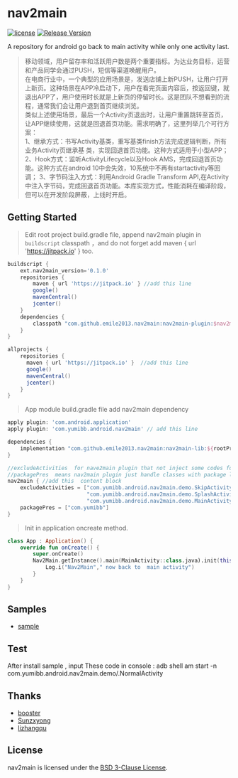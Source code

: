 # nav2main
[![license](http://img.shields.io/badge/license-BSD3-brightgreen.svg?style=flat)](https://github.com/emile2013/nav2main/tree/master/LICENSE)
[![Release Version](https://jitpack.io/v/emile2013/nav2main.svg)](https://jitpack.io/#emile2013/nav2main)

A repository for android go back to main activity while only one activity last.

>移动领域，用户留存率和活跃用户数是两个重要指标。为达业务目标，运营和产品同学会通过PUSH，短信等渠道唤醒用户。  
>在电商行业中，一个典型的应用场景是，发送店铺上新PUSH，让用户打开上新页。这种场景在APP冷启动下，用户在看完页面内容后，按返回键，就退出APP了，用户使用时长就是上新页的停留时长。这是团队不想看到的流程，通常我们会让用户退到首页继续浏览。  
>类似上述使用场景，最后一个Activity页退出时，让用户重置跳转至首页，让APP继续使用，这就是回退首页功能。需求明确了，这里列举几个可行方案：  
>1、继承方式：书写Activity基类，重写基类finish方法完成逻辑判断，所有业务Activity页继承基
类，实现回退首页功能。这种方式适用于小型APP；   
>2、Hook方式：监听ActivityLifecycle以及Hook AMS，完成回退首页功能。这种方式在android 10中会失效，10系统中不再有startactivity等回调； 
>3、字节码注入方式：利用Android Gradle Transform API,在Activity中注入字节码，完成回退首页功能。本库实现方式，性能消耗在编译阶段，但可以在开发阶段屏蔽，上线时开启。    

## Getting Started 

> Edit root project build.gradle file, append nav2main plugin in  `buildscript`  classpath ，and do not forget add maven { url 'https://jitpack.io' } too.

```groovy
buildscript {
    ext.nav2main_version='0.1.0'
    repositories {
        maven { url 'https://jitpack.io' } //add this line
        google()
        mavenCentral()
        jcenter()
    }
    dependencies {
        classpath "com.github.emile2013.nav2main:nav2main-plugin:$nav2main_version" //add this line
    }
}

allprojects {
    repositories {
      maven { url 'https://jitpack.io' }  //add this line
      google()
      mavenCentral()
      jcenter()
    }
}
```

>  App module build.gradle file  add nav2main dependency

```groovy
apply plugin: 'com.android.application'
apply plugin: 'com.yumibb.android.nav2main' // add this line

dependencies {
    implementation "com.github.emile2013.nav2main:nav2main-lib:${rootProject.ext.nav2main_version}" //add this line
}

//excludeActivities  for nave2main plugin that not inject some codes for list items.
//packagePres  means nav2main plugin just handle classes with package list  in items.
nav2main { //add this  content block
    excludeActivities = ["com.yumibb.android.nav2main.demo.SkipActivity",
                         "com.yumibb.android.nav2main.demo.SplashActivity",
                         "com.yumibb.android.nav2main.demo.MainActivity"]
    packagePres = ["com.yumibb"]
}

```

> Init in application oncreate method.

```kotlin
class App : Application() {
    override fun onCreate() {
        super.onCreate()
        Nav2Main.getInstance().main(MainActivity::class.java).init(this) { _: Context, _: Intent ->
            Log.i("Nav2Main"," now back to  main activity")
        }
    }
}
```

## Samples 
- [sample](https://github.com/emile2013/nav2main/tree/master/sample)


## Test
 After install sample , input These code in console : adb shell am start -n com.yumibb.android.nav2main.demo/.NormalActivity


## Thanks
- [booster](https://github.com/didi/booster)
- [Sunzxyong](https://github.com/Sunzxyong)
- [lizhangqu](https://github.com/lizhangqu)

## License

nav2main is licensed under the [BSD 3-Clause License](./LICENSE).